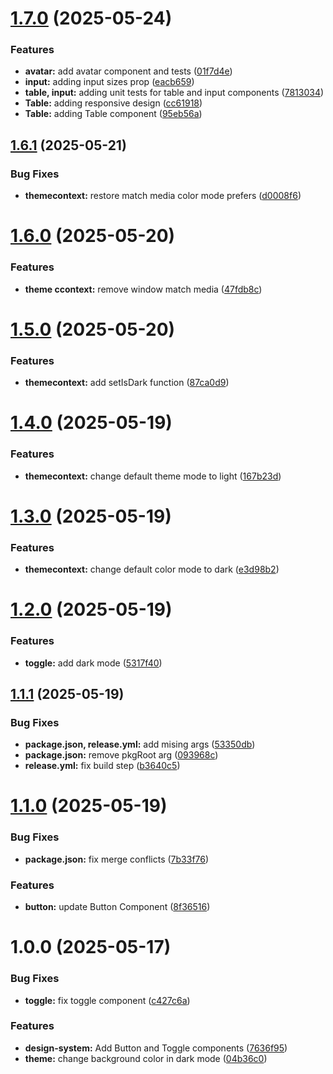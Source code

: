 # [1.7.0](https://github.com/eduardo-talavera/tropix-ui/compare/v1.6.1...v1.7.0) (2025-05-24)


### Features

* **avatar:** add avatar component and tests ([01f7d4e](https://github.com/eduardo-talavera/tropix-ui/commit/01f7d4e5ee18f40b87b0f73c0a0050b2e5441242))
* **input:** adding input sizes prop ([eacb659](https://github.com/eduardo-talavera/tropix-ui/commit/eacb65928e4f795f07e7ce0999a0b3b6dd8a2041))
* **table, input:** adding unit tests for table and input components ([7813034](https://github.com/eduardo-talavera/tropix-ui/commit/7813034e4fff8a5df5a6c22dd3c7175820a51238))
* **Table:** adding responsive design ([cc61918](https://github.com/eduardo-talavera/tropix-ui/commit/cc61918fcf3547b5a56067db87d8346093ae1be4))
* **Table:** adding Table component ([95eb56a](https://github.com/eduardo-talavera/tropix-ui/commit/95eb56a3a608c9c0581904290fd9f0387d84ac0b))

## [1.6.1](https://github.com/eduardo-talavera/tropix-ui/compare/v1.6.0...v1.6.1) (2025-05-21)


### Bug Fixes

* **themecontext:** restore match media color mode prefers ([d0008f6](https://github.com/eduardo-talavera/tropix-ui/commit/d0008f6477cb180408229bcd43ea7225830adbec))

# [1.6.0](https://github.com/eduardo-talavera/tropix-ui/compare/v1.5.0...v1.6.0) (2025-05-20)


### Features

* **theme ccontext:** remove window match media ([47fdb8c](https://github.com/eduardo-talavera/tropix-ui/commit/47fdb8c5c2cc97a829bf4b3a77bfd7c185431dab))

# [1.5.0](https://github.com/eduardo-talavera/tropix-ui/compare/v1.4.0...v1.5.0) (2025-05-20)


### Features

* **themecontext:** add setIsDark function ([87ca0d9](https://github.com/eduardo-talavera/tropix-ui/commit/87ca0d98888d10c944fe063dc000606a9241b37c))

# [1.4.0](https://github.com/eduardo-talavera/tropix-ui/compare/v1.3.0...v1.4.0) (2025-05-19)


### Features

* **themecontext:** change default theme mode to light ([167b23d](https://github.com/eduardo-talavera/tropix-ui/commit/167b23dfcfabcf93472c1e27fadab14f95004b0c))

# [1.3.0](https://github.com/eduardo-talavera/tropix-ui/compare/v1.2.0...v1.3.0) (2025-05-19)


### Features

* **themecontext:** change default color mode to dark ([e3d98b2](https://github.com/eduardo-talavera/tropix-ui/commit/e3d98b288bd80ff4653d859a75424e04e414439e))

# [1.2.0](https://github.com/eduardo-talavera/tropix-ui/compare/v1.1.1...v1.2.0) (2025-05-19)


### Features

* **toggle:** add dark mode ([5317f40](https://github.com/eduardo-talavera/tropix-ui/commit/5317f4095a2f95e755d69c2ed8873fd5fd55a53a))

## [1.1.1](https://github.com/eduardo-talavera/tropix-ui/compare/v1.1.0...v1.1.1) (2025-05-19)


### Bug Fixes

* **package.json, release.yml:** add mising args ([53350db](https://github.com/eduardo-talavera/tropix-ui/commit/53350db3312129ba5fd77f83a8e4ba7e79c52407))
* **package.json:** remove pkgRoot arg ([093968c](https://github.com/eduardo-talavera/tropix-ui/commit/093968c950644275b4f8ad3d48c626faafca7393))
* **release.yml:** fix build step ([b3640c5](https://github.com/eduardo-talavera/tropix-ui/commit/b3640c5eb54d535f4a6d47c93927cee53da62aee))

# [1.1.0](https://github.com/eduardo-talavera/tropix-ui/compare/v1.0.3...v1.1.0) (2025-05-19)


### Bug Fixes

* **package.json:** fix merge conflicts ([7b33f76](https://github.com/eduardo-talavera/tropix-ui/commit/7b33f7613290ea28863d8042529dfb26df705373))


### Features

* **button:** update Button Component ([8f36516](https://github.com/eduardo-talavera/tropix-ui/commit/8f365162463efb29b530e47010d2bb226892674f))

# 1.0.0 (2025-05-17)


### Bug Fixes

* **toggle:** fix toggle component ([c427c6a](https://github.com/eduardo-talavera/tropix-ui/commit/c427c6ab31dafd939d2bcbda83692a9253b4642a))


### Features

* **design-system:** Add Button and Toggle components ([7636f95](https://github.com/eduardo-talavera/tropix-ui/commit/7636f95fcd98deebcdff5c6063b52dc900eb789e))
* **theme:** change background color in dark mode ([04b36c0](https://github.com/eduardo-talavera/tropix-ui/commit/04b36c0ba58066733175cbb29dbfb3a0976f1816))
